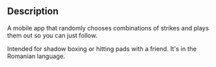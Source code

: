## Description

A mobile app that randomly chooses combinations of strikes and plays them out so you can just follow.

Intended for shadow boxing or hitting pads with a friend. It's in the Romanian language.
